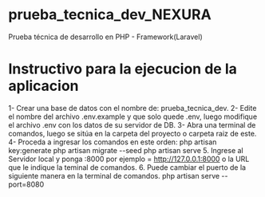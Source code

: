 # prueba_tecnica_dev_NEXURA
Prueba técnica de desarrollo en PHP - Framework(Laravel)


# Instructivo para la ejecucion de la aplicacion

1- Crear una base de datos con el nombre de: prueba_tecnica_dev.
2- Edite el nombre del archivo .env.example y que solo quede .env, luego modifique el archivo .env con los datos de su servidor de DB.
3- Abra una terminal de comandos, luego se sitúa en la carpeta del proyecto o carpeta raiz de este.
4- Proceda a ingresar los comandos en este orden:
    php artisan key:generate
    php artisan migrate --seed
    php artisan serve
5. Ingrese al Servidor local y ponga :8000 por ejemplo = http://127.0.0.1:8000 o la URL que le indique la teminal de comandos.
6. Puede cambiar el puerto de la siguiente manera en la terminal de comandos.
    php artisan serve --port=8080
